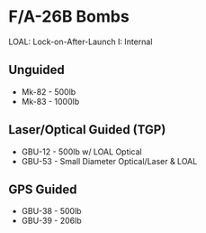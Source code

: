 # F/A-26B Bombs

LOAL: Lock-on-After-Launch
I: Internal

## **Unguided**

- Mk-82 - 500lb
- Mk-83 - 1000lb

## **Laser/Optical Guided (TGP)**

- GBU-12 - 500lb w/ LOAL Optical
- GBU-53 - Small Diameter Optical/Laser & LOAL

## **GPS Guided**

- GBU-38 - 500lb
- GBU-39 - 206lb
